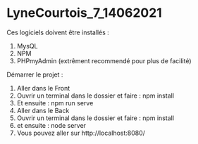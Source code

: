 # LyneCourtois_7_14062021

Ces logiciels doivent être installés :
1. MysQL
2. NPM
3. PHPmyAdmin (extrêment recommendé pour plus de facilité)

Démarrer le projet :
1. Aller dans le Front
2. Ouvrir un terminal dans le dossier et faire : npm install
3. Et ensuite : npm run serve
4. Aller dans le Back
5. Ouvrir un terminal dans le dossier et faire : npm install
6. et ensuite : node server
7. Vous pouvez aller sur http://localhost:8080/
